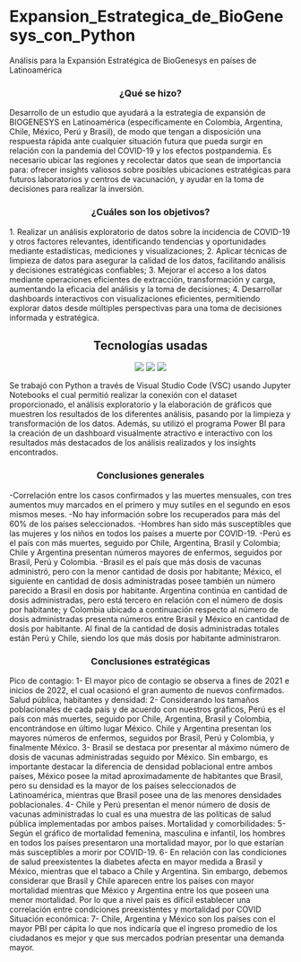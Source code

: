 # Expansion_Estrategica_de_BioGenesys_con_Python
Análisis para la Expansión Estratégica de BioGenesys en países de Latinoamérica

<h3 align="center">¿Qué se hizo?</h3>
Desarrollo de un estudio que ayudará a la estrategia de expansión de BIOGENESYS en Latinoamérica (específicamente en Colombia, Argentina, Chile, México, Perú y Brasil), de modo que tengan a disposición una respuesta rápida ante cualquier situación futura que pueda surgir en relación con la pandemia del COVID-19 y los efectos postpandemia. Es necesario ubicar las regiones y recolectar datos que sean de importancia para: ofrecer insights valiosos sobre posibles ubicaciones estratégicas para futuros laboratorios y centros de vacunación, y ayudar en la toma de decisiones para realizar la inversión. 

<h3 align="center">¿Cuáles son los objetivos?</h3>
1. Realizar un análisis exploratorio de datos sobre la incidencia de COVID-19 y otros factores relevantes, identificando tendencias y oportunidades mediante estadísticas, mediciones y visualizaciones; 
2. Aplicar técnicas de limpieza de datos para asegurar la calidad de los datos, facilitando análisis y decisiones estratégicas confiables; 
3. Mejorar el acceso a los datos mediante operaciones eficientes de extracción, transformación y carga, aumentando la eficacia del análisis y la toma de decisiones;
4. Desarrollar dashboards interactivos con visualizaciones eficientes, permitiendo explorar datos desde múltiples perspectivas para una toma de decisiones informada y estratégica.

## <h2 align="center"> Tecnologías usadas </h2>
<p align="center">
  <img src="https://img.shields.io/badge/Python-3776AB?style=for-the-badge&logo=python&logoColor=white" />
   <img src="https://img.shields.io/badge/Power%20BI-F2C811?style=for-the-badge&logo=powerbi&logoColor=black" />
   <img src="https://img.shields.io/badge/VS%20Code-007ACC?style=for-the-badge&logo=visualstudiocode&logoColor=white" />
</p>

Se trabajó con Python a través de Visual Studio Code (VSC) usando Jupyter Notebooks el cual permitió realizar la conexión con el dataset proporcionado, el análisis exploratorio y la elaboración de gráficos que muestren los resultados de los diferentes análisis, pasando por la limpieza y transformación de los datos. Además, su utilizó el programa Power BI para la creación de un dashboard visualmente atractivo e interactivo con los resultados más destacados de los análisis realizados y los insights encontrados.

<h3 align="center">Conclusiones generales</h3>
-Correlación entre los casos confirmados y las muertes mensuales, con tres aumentos muy marcados en el primero y muy sutiles en el segundo en esos mismos meses.
-No hay información sobre los recuperados para más del 60% de los países seleccionados.
-Hombres han sido más susceptibles que las mujeres y los niños en todos los países a muerte por COVID-19.
-Perú es el país con más muertes, seguido por Chile, Argentina, Brasil y Colombia; Chile y Argentina presentan números mayores de enfermos, seguidos por Brasil, Perú y Colombia.
-Brasil es el país que más dosis de vacunas administró, pero con la menor cantidad de dosis por habitante; México, el siguiente en cantidad de dosis administradas posee también un número parecido a Brasil en dosis por habitante. Argentina continúa en cantidad de dosis administradas, pero está tercero en relación con el número de dosis por habitante; y Colombia ubicado a continuación respecto al número de dosis administradas presenta números entre Brasil y México en cantidad de dosis por habitante. Al final de la cantidad de dosis administradas totales están Perú y Chile, siendo los que más dosis por habitante administraron. 

<h3 align="center">Conclusiones estratégicas</h3>
Pico de contagio:
1-	El mayor pico de contagio se observa a fines de 2021 e inicios de 2022, el cual ocasionó el gran aumento de nuevos confirmados. 
Salud pública, habitantes y densidad:
2-	Considerando los tamaños poblacionales de cada país y de acuerdo con nuestros gráficos, Perú es el país con más muertes, seguido por Chile, Argentina, Brasil y Colombia, encontrándose en último lugar México. Chile y Argentina presentan los mayores números de enfermos, seguidos por Brasil, Perú y Colombia, y finalmente México. 
3-	Brasil se destaca por presentar al máximo número de dosis de vacunas administradas seguido por México. Sin embargo, es importante destacar la diferencia de densidad poblacional entre ambos países, México posee la mitad aproximadamente de habitantes que Brasil, pero su densidad es la mayor de los países seleccionados de Latinoamérica, mientras que Brasil posee una de las menores densidades poblacionales. 
4-	Chile y Perú presentan el menor número de dosis de vacunas administradas lo cual es una muestra de las políticas de salud pública implementadas por ambos países. 
Mortalidad y comorbilidades: 
5-	Según el gráfico de mortalidad femenina, masculina e infantil, los hombres en todos los países presentaron una mortalidad mayor, por lo que estarían más susceptibles a morir por COVID-19. 
6-	En relación con las condiciones de salud preexistentes la diabetes afecta en mayor medida a Brasil y México, mientras que el tabaco a Chile y Argentina. Sin embargo, debemos considerar que Brasil y Chile aparecen entre los países con mayor mortalidad mientras que México y Argentina entre los que poseen una menor mortalidad. Por lo que a nivel país es difícil establecer una correlación entre condiciones preexistentes y mortalidad por COVID
Situación económica: 
7-	Chile, Argentina y México son los países con el mayor PBI per cápita lo que nos indicaría que el ingreso promedio de los ciudadanos es mejor y que sus mercados podrían presentar una demanda mayor. 

